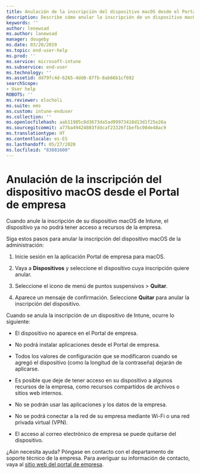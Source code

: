 ```yaml
---
title: Anulación de la inscripción del dispositivo macOS desde el Portal de empresa de Intune | Microsoft Docs
description: Describe cómo anular la inscripción de un dispositivo macOS desde Portal de empresa de Intune
keywords: ''
author: lenewsad
ms.author: lanewsad
manager: dougeby
ms.date: 03/20/2019
ms.topic: end-user-help
ms.prod: ''
ms.service: microsoft-intune
ms.subservice: end-user
ms.technology: ''
ms.assetid: dd79fc4d-6265-4dd0-87fb-8ab66b1cf692
searchScope:
- User help
ROBOTS: ''
ms.reviewer: elocholi
ms.suite: ems
ms.custom: intune-enduser
ms.collection: ''
ms.openlocfilehash: aab11985c0d3673da5ad99973418d13d1f25e26a
ms.sourcegitcommit: a77ba49424803fddcaf23326f1befbc004e48ac9
ms.translationtype: HT
ms.contentlocale: es-ES
ms.lasthandoff: 05/27/2020
ms.locfileid: "83881600"
---
```

# <a name="unenroll-your-macos-device-from-company-portal"></a>Anulación de la inscripción del dispositivo macOS desde el Portal de empresa

Cuando anule la inscripción de su dispositivo macOS de Intune, el dispositivo ya no podrá tener acceso a recursos de la empresa.

Siga estos pasos para anular la inscripción del dispositivo macOS de la administración:

1. Inicie sesión en la aplicación Portal de empresa para macOS.
2. Vaya a **Dispositivos** y seleccione el dispositivo cuya inscripción quiere anular.

3. Seleccione el icono de menú de puntos suspensivos > **Quitar**.
4. Aparece un mensaje de confirmación. Seleccione **Quitar** para anular la inscripción del dispositivo. 

Cuando se anula la inscripción de un dispositivo de Intune, ocurre lo siguiente:

- El dispositivo no aparece en el Portal de empresa.

- No podrá instalar aplicaciones desde el Portal de empresa.

- Todos los valores de configuración que se modificaron cuando se agregó el dispositivo (como la longitud de la contraseña) dejarán de aplicarse.

- Es posible que deje de tener acceso en su dispositivo a algunos recursos de la empresa, como recursos compartidos de archivos o sitios web internos.

- No se podrán usar las aplicaciones y los datos de la empresa.

- No se podrá conectar a la red de su empresa mediante Wi-Fi o una red privada virtual (VPN).

- El acceso al correo electrónico de empresa se puede quitarse del dispositivo.

¿Aún necesita ayuda? Póngase en contacto con el departamento de soporte técnico de la empresa. Para averiguar su información de contacto, vaya al [sitio web del portal de empresa](https://go.microsoft.com/fwlink/?linkid=2010980).
